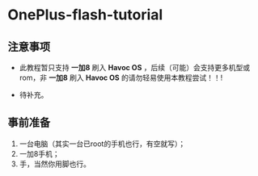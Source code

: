 # OnePlus-flash-tutorial

## 注意事项

- 此教程暂只支持 **一加8** 刷入 **Havoc OS** ，后续（可能）会支持更多机型或rom，非 **一加8** 刷入 **Havoc OS** 的请勿轻易使用本教程尝试！！!

- 待补充。

## 事前准备

1. 一台电脑（其实一台已root的手机也行，有空就写）；
2. 一加8手机；
3. 手，当然你用脚也行。

## 

